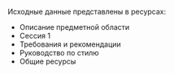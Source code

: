 Исходные данные представлены в ресурсах:

- Описание предметной области
- Сессия 1
- Требования и рекомендации
- Руководство по стилю
- Общие ресурсы
